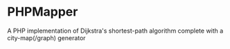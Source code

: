 PHPMapper
=========

A PHP implementation of Dijkstra's shortest-path algorithm complete with a city-map(/graph) generator
